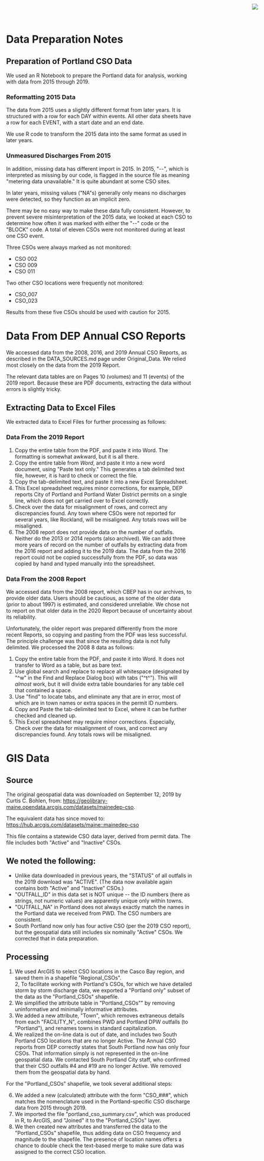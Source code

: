 
<img src="https://www.cascobayestuary.org/wp-content/uploads/2014/04/logo_sm.jpg"
    style="position:absolute;top:10px;right:50px;" />

# Data Preparation Notes
## Preparation of Portland CSO Data
We used an R Notebook to prepare the Portland data for analysis, working with
data from 2015 through 2019.

### Reformatting 2015 Data
The data from 2015 uses a slightly different  format from later years.  It is
structured with a row for each DAY within events.  All other data sheets have
a row for each EVENT, with a start date and an end date.

We use R code to transform the 2015 data into the same format as used in later 
years.

### Unmeasured Discharges From 2015
In addition, missing data has different import in 2015.  In 2015, "--",
which is interpreted as missing by our code, is flagged in the source file
as meaning "metering data unavailable."  It is quite abundant at some CSO sites.  

In later years, missing values ("NA"s) generally only means no discharges were
detected, so they function as an implicit zero.

There may be no easy way to make these data fully consistent.  However, to
prevent severe misinterpretation of the 2015 data, we looked at each
CSO to determine how often it was marked with either the "--" code or the
"BLOCK" code.  A total of eleven CSOs were not monitored during at least one
CSO event.

Three CSOs were always marked as not monitored:

*  CSO 002  
*  CSO 009  
*  CSO 011  

Two other CSO locations were frequently not monitored:

*  CSO_007  
*  CSO_023  

Results from these five CSOs should be used with caution for 2015.

# Data From DEP Annual CSO Reports
We accessed data from the 2008, 2016, and 2019 Annual CSO Reports, as described
in the DATA_SOURCES.md page under Original_Data. We relied most closely on the
data from the 2019 Report.

The relevant data tables are on Pages 10 (volumes) and 11 (events) of the 2019
report. Because these are PDF documents, extracting the data without errors is
slightly tricky.

## Extracting Data to Excel Files
We extracted data to Excel Files for further processing as follows:

### Data From the 2019 Report 
1. Copy the entire table from the PDF, and paste it into Word. The formatting
   is somewhat awkward, but it is all there.  
2. Copy the entire table from *Word*, and paste it into a new word document,
   using "Paste text only." This generates a tab delimited text file, however,
   it is hard to check or correct the file.  
3. Copy the tab-delimited text, and paste it into a new Excel Spreadsheet.  
4. This Excel spreadsheet requires minor corrections, for example, DEP
   reports City of Portland and Portland Water District permits on a single
   line, which does not get carried over to Excel correctly.
5. Check over the data for misalignment of rows, and correct any discrepancies
   found.  Any town where CSOs were not reported for several years, like
   Rockland, will be misaligned. Any totals rows will be misaligned.
6. The 2008 report does not provide data on the number of outfalls.  Neither do
   the 2013 or 2014 reports (also archived).  We can add three more years of
   record on the number of outfalls by extracting data from the 2016
   report and adding it to the 2019 data. The data from the 2016 report could
   not be copied successfully from the PDF, so data was copied by hand and typed
   manually into the spreadsheet.

### Data From the 2008 Report
We accessed data from the 2008 report, which CBEP has in our archives, to
provide older data. Users should be cautious, as some of the older data (prior
to about 1997) is estimated, and considered unreliable. We chose not to report
on that older data in the 2020 Report because of uncertainty about its
reliability.

Unfortunately, the older report was prepared differently from the more recent
Reports, so copying and pasting from the PDF was less successful.  The principle
challenge was that  since the resulting data is not fully delimited.  We 
processed the 2008 8 data as follows:

1. Copy the entire table from the PDF, and paste it into Word.  It does not
   transfer to Word as a table, but as bare text.  
2. Use global search and replace to replace all whitespace (designated by "^w"
   in the Find and Replace Dialog box) with tabs ("^t^").  This will *almost*
   work, but it will divide extra table boundaries for any table cell that
   contained a space.  
3. Use "find" to locate tabs, and eliminate any that are in error, most
   of which are in town names or extra spaces  in the permit ID numbers.  
4. Copy and Paste the tab-delimited text to Excel, where it can be further
   checked and cleaned up.  
5. This Excel spreadsheet may require minor corrections. Especially, Check over
   the data for misalignment of rows, and correct any discrepancies found.  Any
   totals rows will be misaligned.


# GIS Data
## Source
The original geospatial data was downloaded on September 12, 2019 by
Curtis C. Bohlen, from:
https://geolibrary-maine.opendata.arcgis.com/datasets/mainedep-cso.

The equivalent data has since moved to:
https://hub.arcgis.com/datasets/maine::mainedep-cso

This file contains a statewide CSO data layer, derived from permit data.
The file includes both "Active" and "Inactive" CSOs.

## We noted the following: 
*  Unlike data downloaded in previous years, the "STATUS" of all outfalls
   in the 2019 download was "ACTIVE".  (The data now available again contains 
   both "Active" and "Inactive" CSOs.)
*  "OUTFALL_ID" in this data set is NOT unique -- the ID numbers (here as
   strings, not numeric values) are apparently unique only within towns.  
*  "OUTFALL_NA" in Portland does not always exactly match the names in the
   Portland data we received from PWD.  The CSO numbers are consistent.
*  South Portland now only has four active CSO (per the 2019 CSO report), 
   but the geospatial  data still includes six nominally "Active" CSOs. We 
   corrected that in data preparation.

## Processing
1.  We used ArcGIS to select CSO locations in the Casco Bay region, and saved
    them in a shapefile "Regional_CSOs".  
2,  To facilitate working with Portland's CSOs, for which we have detailed
    storm by storm discharge data, we exported a "Portland only" subset of the
    data as the "Portland_CSOs" shapefile.  
3.  We simplified the attribute table in "Portland_CSOs"" by removing
    uninformative and minimally informative attributes.  
4.  We added a new attribute, "Town", which removes extraneous details from each
    "FACILITY_N", combines PWD and Portland DPW outfalls (to "Portland"), and
    renames towns in standard capitalization.  
5.  We realized the on-line data is out of date, and includes two South Portland
    CSO locations that are no longer Active.  The Annual CSO reports from DEP
    correctly states that South Portland now has only four CSOs.  That
    information simply is not represented in the on-line geospatial data.  We
    contacted South Portland City staff, who confirmed that their CSO outfalls
    #4 and #19 are no longer Active.  We removed them from the geospatial data
    by hand.

For the "Portland_CSOs" shapefile, we took several additional steps:  

6.  We added a new (calculated) attribute with the form "CSO_###", which matches
    the nomenclature used in the Portland-specific CSO discharge data from 
    2015 through 2019.  
7.  We imported the file "portland_cso_summary.csv", which was produced in R, to
    ArcGIS, and "Joined" it to the "Portland_CSOs" layer.  
8.  We then created new attributes and transferred the data to the
    "Portland_CSOs" shapefile, thus adding data on CSO frequency and magnitude
    to the shapefile.  The presence of location names offers a chance to double
    check the text-based merge to make sure data was assigned to the correct
    CSO location.  

